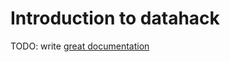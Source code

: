# Introduction to datahack

TODO: write [great documentation](http://jacobian.org/writing/what-to-write/)
